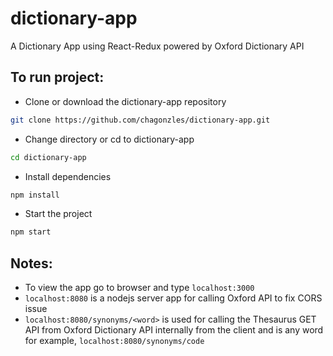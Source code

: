 # dictionary-app
A Dictionary App using React-Redux powered by Oxford Dictionary API

## To run project:
- Clone or download the dictionary-app repository
```sh
git clone https://github.com/chagonzles/dictionary-app.git
```
- Change directory or cd to dictionary-app
```sh
cd dictionary-app
```
- Install dependencies
```sh
npm install
```

- Start the project
```sh
npm start
```

## Notes:
- To view the app go to browser and type `localhost:3000`
- `localhost:8080` is a nodejs server app for calling Oxford API to fix CORS issue
- `localhost:8080/synonyms/<word>` is used for calling the Thesaurus GET API from Oxford Dictionary API internally from the client and <word> is any word for example, `localhost:8080/synonyms/code`
